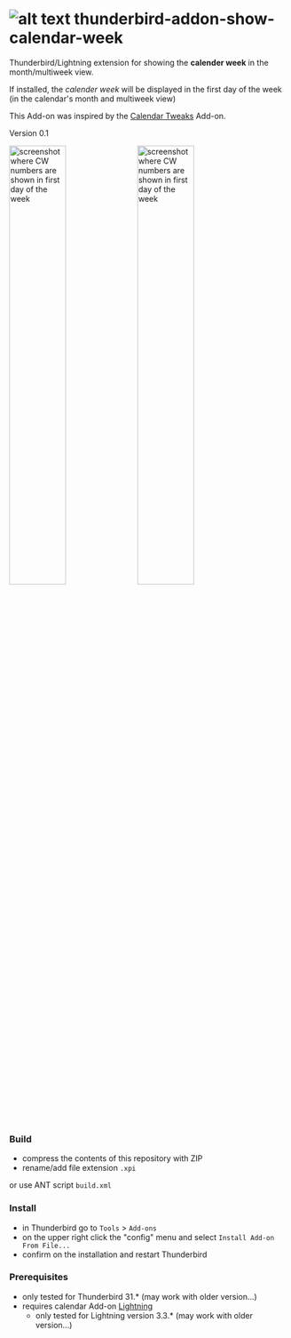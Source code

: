 # ![alt text](https://russaa.github.io/thunderbird-addon-show-cw/chrome/skin/showcalendarweek-icon.png "CW extentsion icon") thunderbird-addon-show-calendar-week

Thunderbird/Lightning extension for showing the **calender week** in the month/multiweek view.


If installed, the _calender week_ will be displayed in the first day of the week (in the calendar's month and multiweek view)


This Add-on was inspired by the [Calendar Tweaks][2] Add-on.

Version 0.1

<div width="100%">
<img align="center" width="45%" src="https://russaa.github.io/thunderbird-addon-show-cw/img/screenshot-without.png" alt="screenshot where CW numbers are shown in first day of the week">
<img align="center" width="45%" src="https://russaa.github.io/thunderbird-addon-show-cw/img/screenshot.png" alt="screenshot where CW numbers are shown in first day of the week">
</div>

### Build

 * compress the contents of this repository with ZIP
 * rename/add file extension `.xpi`
 
 or use ANT script `build.xml`
 

### Install

 * in Thunderbird go to `Tools` > `Add-ons`
 * on the upper right click the "config" menu and select `Install Add-on From File...`
 * confirm on the installation and restart Thunderbird
 
### Prerequisites

 * only tested for Thunderbird 31.* (may work with older version...)
 * requires calendar Add-on [Lightning][1]
   * only tested for Lightning version 3.3.* (may work with older version...)
 
[1]: https://addons.mozilla.org/en-US/thunderbird/addon/lightning/
[2]: https://addons.mozilla.org/en-US/thunderbird/addon/calendar-tweaks/

